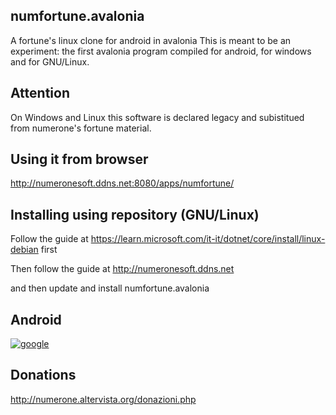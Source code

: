 ## numfortune.avalonia
A fortune's linux clone for android in avalonia
This is meant to be an experiment: the first avalonia program compiled for android, for windows and for GNU/Linux.

## Attention
On Windows and Linux this software is declared legacy and subistitued from numerone's fortune material.

## Using it from browser

http://numeronesoft.ddns.net:8080/apps/numfortune/

## Installing using repository (GNU/Linux)

Follow the guide at https://learn.microsoft.com/it-it/dotnet/core/install/linux-debian first

Then follow the guide at http://numeronesoft.ddns.net

and then update and install numfortune.avalonia

## Android

[![google](https://play.google.com/intl/it_it/badges/static/images/badges/en_badge_web_generic.png)](https://play.google.com/store/apps/details?id=org.altervista.numerone.numfortune)

## Donations

http://numerone.altervista.org/donazioni.php

